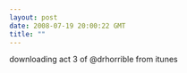 ```yaml
---
layout: post
date: 2008-07-19 20:00:22 GMT
title: ""
---
```

downloading act 3 of @drhorrible from itunes